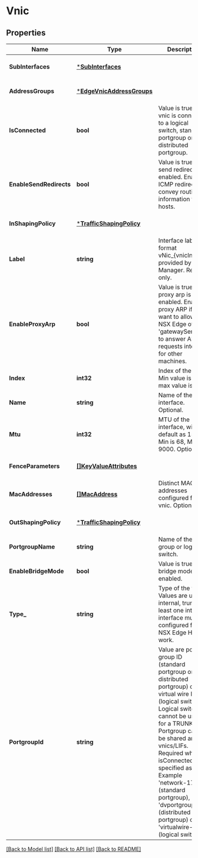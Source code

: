 # Vnic

## Properties
Name | Type | Description | Notes
------------ | ------------- | ------------- | -------------
**SubInterfaces** | [***SubInterfaces**](SubInterfaces.md) |  | [optional] [default to null]
**AddressGroups** | [***EdgeVnicAddressGroups**](edgeVnicAddressGroups.md) |  | [optional] [default to null]
**IsConnected** | **bool** | Value is true if the vnic is connected to a logical switch, standard portgroup or distributed portgroup. | [optional] [default to null]
**EnableSendRedirects** | **bool** | Value is true if send redirects is enabled. Enable ICMP redirect to convey routing information to hosts. | [optional] [default to null]
**InShapingPolicy** | [***TrafficShapingPolicy**](TrafficShapingPolicy.md) |  | [optional] [default to null]
**Label** | **string** | Interface label of format vNic_{vnicIndex} provided by NSX Manager. Read only. | [optional] [default to null]
**EnableProxyArp** | **bool** | Value is true if proxy arp is enabled. Enable proxy ARP if you want to allow the NSX Edge of type &#x27;gatewayServices&#x27; to answer ARP requests intended for other machines. | [optional] [default to null]
**Index** | **int32** | Index of the vnic. Min value is 0 and max value is 9. | [default to null]
**Name** | **string** | Name of the interface. Optional. | [optional] [default to null]
**Mtu** | **int32** | MTU of the interface, with default as 1500. Min is 68, Max is 9000. Optional. | [optional] [default to null]
**FenceParameters** | [**[]KeyValueAttributes**](keyValueAttributes.md) |  | [optional] [default to null]
**MacAddresses** | [**[]MacAddress**](MacAddress.md) | Distinct MAC addresses configured for the vnic. Optional. | [optional] [default to null]
**OutShapingPolicy** | [***TrafficShapingPolicy**](TrafficShapingPolicy.md) |  | [optional] [default to null]
**PortgroupName** | **string** | Name of the port group or logical switch. | [optional] [default to null]
**EnableBridgeMode** | **bool** | Value is true if bridge mode is enabled. | [optional] [default to null]
**Type_** | **string** | Type of the vnic. Values are uplink, internal, trunk. At least one internal interface must be configured for NSX Edge HA to work. | [optional] [default to null]
**PortgroupId** | **string** | Value are port group ID (standard portgroup or distributed portgroup) or virtual wire ID (logical switch). Logical switch cannot be used for a TRUNK vnic. Portgroup cannot be shared among vnics/LIFs. Required when isConnected is specified as true. Example &#x27;network-17&#x27; (standard portgroup), &#x27;dvportgroup-34&#x27; (distributed portgroup) or &#x27;virtualwire-2&#x27; (logical switch). | [optional] [default to null]

[[Back to Model list]](../README.md#documentation-for-models) [[Back to API list]](../README.md#documentation-for-api-endpoints) [[Back to README]](../README.md)

